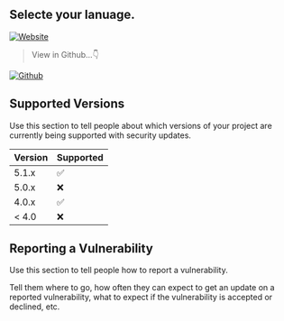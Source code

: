 ## Selecte your lanuage.

[![Website](https://img.shields.io/badge/Select-Sinhala-white.svg)](https://whiteshadowofficial.github.io/body-html-1/)

> View in Github...👇

[![Github](https://img.shields.io/badge/Select-English-white.svg)](https://github.com/whiteshadowofficial/Jessi-WhatsApp-Bot-MD)



## Supported Versions

Use this section to tell people about which versions of your project are
currently being supported with security updates.

| Version | Supported          |
| ------- | ------------------ |
| 5.1.x   | :white_check_mark: |
| 5.0.x   | :x:                |
| 4.0.x   | :white_check_mark: |
| < 4.0   | :x:                |

## Reporting a Vulnerability

Use this section to tell people how to report a vulnerability.

Tell them where to go, how often they can expect to get an update on a
reported vulnerability, what to expect if the vulnerability is accepted or
declined, etc.
